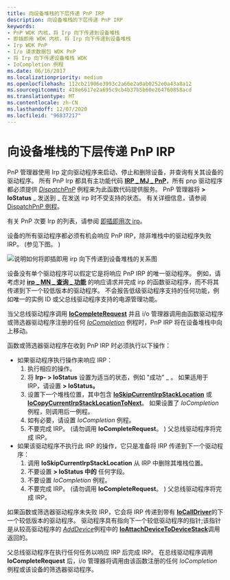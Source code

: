 ```yaml
---
title: 向设备堆栈的下层传递 PnP IRP
description: 向设备堆栈的下层传递 PnP IRP
keywords:
- PnP WDK 内核，将 Irp 向下传递到设备堆栈
- 即插即用 WDK 内核，将 Irp 向下传递到设备堆栈
- Irp WDK PnP
- I/o 请求数据包 WDK PnP
- 将 Irp 向下传递设备堆栈 WDK
- IoCompletion 例程
ms.date: 06/16/2017
ms.localizationpriority: medium
ms.openlocfilehash: 112cb21906e3993c2a66e2a0ab0252e0a43a8a12
ms.sourcegitcommit: 418e6617e2a695c9cb4b37b5b60e264760858acd
ms.translationtype: MT
ms.contentlocale: zh-CN
ms.lasthandoff: 12/07/2020
ms.locfileid: "96837217"
---
```

# <a name="passing-pnp-irps-down-the-device-stack"></a>向设备堆栈的下层传递 PnP IRP





PnP 管理器使用 Irp 定向驱动程序来启动、停止和删除设备，并查询有关其设备的驱动程序。 所有 PnP Irp 都具有主功能代码 [**IRP \_ MJ \_ PnP**](./irp-mj-pnp.md)，所有 pnp 驱动程序都必须提供 [*DispatchPnP*](/windows-hardware/drivers/ddi/wdm/nc-wdm-driver_dispatch) 例程来为此函数代码提供服务。 PnP 管理器将 **&gt; IoStatus** \_ 发送到 \_ 在发送 irp 时不受支持的状态。 有关详细信息，请参阅 [DispatchPnP 例程](dispatchpnp-routines.md)。

有关 PnP 次要 Irp 的列表，请参阅 [即插即用次 irp](plug-and-play-minor-irps.md)。

设备的所有驱动程序都必须有机会响应 PnP IRP，除非堆栈中的驱动程序失败 IRP。  (参见下图。 ) 

![说明如何将即插即用 irp 向下传递到设备堆栈的关系图](images/passpnp.png)

设备没有单个驱动程序可以假定它是将响应 PnP IRP 的唯一驱动程序。 例如，请考虑对 [**irp \_ MN \_ 查询 \_ 功能**](./irp-mn-query-capabilities.md) 的响应请求并完成 irp 的函数驱动程序，而不将其传递到下一个较低版本的驱动程序。 不会报告低级驱动程序支持的任何功能，例如唯一的实例 ID 或父总线驱动程序支持的电源管理功能。

当父总线驱动程序调用 [**IoCompleteRequest**](/windows-hardware/drivers/ddi/wdm/nf-wdm-iocompleterequest) 并且 i/o 管理器调用由函数驱动程序或筛选器驱动程序注册的任何 [*IoCompletion*](/windows-hardware/drivers/ddi/wdm/nc-wdm-io_completion_routine) 例程时，PnP IRP 将在设备堆栈中向上移动。

函数或筛选器驱动程序在收到 PnP IRP 时必须执行以下操作：

-   如果驱动程序执行操作来响应 IRP：
    1.  执行相应的操作。
    2.  将 **Irp- &gt; IoStatus** 设置为适当的状态，例如 "成功" \_ 。 如果适用于 IRP，请设置 **&gt; IoStatus。**
    3.  设置下一个堆栈位置，其中包含 [**IoSkipCurrentIrpStackLocation**](./mm-bad-pointer.md) 或 [**IoCopyCurrentIrpStackLocationToNext**](/windows-hardware/drivers/ddi/wdm/nf-wdm-iocopycurrentirpstacklocationtonext)。 如果设置了 *IoCompletion* 例程，则调用后一例程。
    4.  如有必要，请设置 *IoCompletion* 例程。
    5.  不要完成 IRP。  (请勿调用 **IoCompleteRequest**。 ) 父总线驱动程序将完成 IRP。
-   如果该驱动程序不执行此 IRP 的操作，它只是准备将 IRP 传递到下一个驱动程序：
    1.  调用 **IoSkipCurrentIrpStackLocation** 从 IRP 中删除其堆栈位置。
    2.  不要设置 **&gt; IoStatus 中的** 任何字段。
    3.  不要设置 *IoCompletion* 例程。
    4.  不要完成 IRP。  (请勿调用 **IoCompleteRequest**。 ) 父总线驱动程序将完成 IRP。

如果函数或筛选器驱动程序未失败 IRP，它会将 IRP 传递到带有 [**IoCallDriver**](/windows-hardware/drivers/ddi/wdm/nf-wdm-iocalldriver)的下一个较低版本的驱动程序。 驱动程序具有指向下一个较低驱动程序的指针;该指针是从较高驱动程序的 [*AddDevice*](/windows-hardware/drivers/ddi/wdm/nc-wdm-driver_add_device)例程中的 [**IoAttachDeviceToDeviceStack**](/windows-hardware/drivers/ddi/wdm/nf-wdm-ioattachdevicetodevicestack)调用返回的。

父总线驱动程序在执行任何任务以响应 IRP 后完成 IRP。 在总线驱动程序调用 **IoCompleteRequest** 后，i/o 管理器将调用由该函数注册的任何 *IoCompletion* 例程或该设备的筛选器驱动程序。

 

